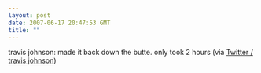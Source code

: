 ```yaml
---
layout: post
date: 2007-06-17 20:47:53 GMT
title: ""
---
```

travis johnson: made it back down the butte. only took 2 hours (via <a href="http://twitter.com/travisj/statuses/108808162">Twitter / travis johnson</a>)